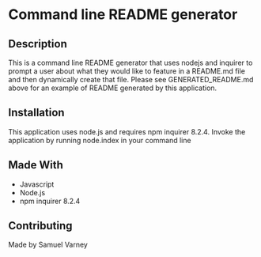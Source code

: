 
  # Command line README generator

  ## Description
  This is a command line README generator that uses nodejs and inquirer to prompt a user about what they would like to feature in a README.md file and then dynamically create that file. Please see GENERATED_README.md above for an example of README generated by this application.<br/>

  ## Installation
  This application uses node.js and requires npm inquirer 8.2.4. Invoke the application by running node.index in your command line

  ## Made With
  * Javascript
  * Node.js
  * npm inquirer 8.2.4
  
  ## Contributing
  Made by Samuel Varney

  

